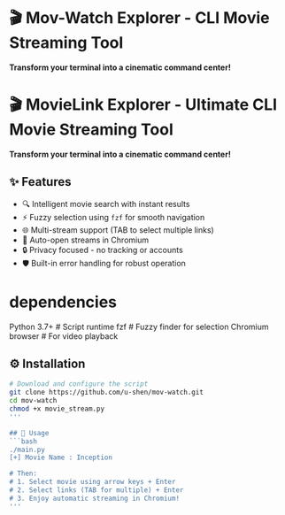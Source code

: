 # 🎬 Mov-Watch Explorer - CLI Movie Streaming Tool

**Transform your terminal into a cinematic command center!**

# 🎬 MovieLink Explorer - Ultimate CLI Movie Streaming Tool

**Transform your terminal into a cinematic command center!**

## ✨ Features

- 🔍 Intelligent movie search with instant results
- ⚡ Fuzzy selection using `fzf` for smooth navigation
- 🌐 Multi-stream support (TAB to select multiple links)
- 🚀 Auto-open streams in Chromium
- 🔒 Privacy focused - no tracking or accounts
- 🛡️ Built-in error handling for robust operation

# dependencies

Python 3.7+ # Script runtime
fzf # Fuzzy finder for selection
Chromium browser # For video playback

## ⚙️ Installation

````bash
# Download and configure the script
git clone https://github.com/u-shen/mov-watch.git
cd mov-watch
chmod +x movie_stream.py
'''

## 🚀 Usage
```bash
./main.py
[+] Movie Name : Inception

# Then:
# 1. Select movie using arrow keys + Enter
# 2. Select links (TAB for multiple) + Enter
# 3. Enjoy automatic streaming in Chromium!
'''
````
